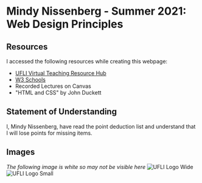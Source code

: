 # Mindy Nissenberg - Summer 2021: Web Design Principles

## Resources
I accessed the following resources while creating this webpage:
* [UFLI Virtual Teaching Resource Hub](https://education.ufl.edu/ufli/virtual-teaching/main/)
* [W3 Schools](https://www.w3schools.com/)
* Recorded Lectures on Canvas
* "HTML and CSS" by John Duckett

## Statement of Understanding
I, Mindy Nissenberg, have read the point deduction list and understand that I will lose points for missing items.

## Images
*The following image is white so may not be visible here*
![UFLI Logo Wide](http://mindynissenberg.com/assignment4/images/ufli-logo-wide.png)
![UFLI Logo Small](http://mindynissenberg.com/assignment4/images/ufli-logo-small.png)
